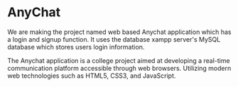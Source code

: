 # AnyChat

We are making the project named web based Anychat application which has a login and signup function. It uses the database xampp server's MySQL database which stores users login information.

The Anychat application is a college project aimed at developing a real-time communication platform accessible through web browsers. Utilizing modern web technologies such as HTML5, CSS3, and JavaScript.
